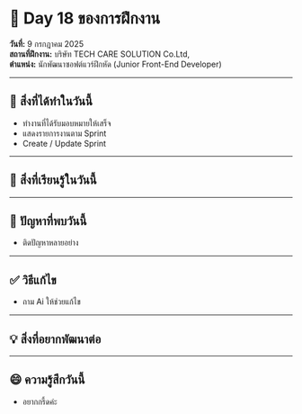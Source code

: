 # 📅 Day 18 ของการฝึกงาน
**วันที่:** 9 กรกฎาคม 2025  
**สถานที่ฝึกงาน:** บริษัท TECH CARE SOLUTION Co.Ltd,  
**ตำแหน่ง:** นักพัฒนาซอฟต์แวร์ฝึกหัด (Junior Front-End Developer)


---

## 📝 สิ่งที่ได้ทำในวันนี้
- ทำงานที่ได้รับมอบหมายให้เสร็จ
- แสดงรายการงานตาม Sprint
- Create / Update Sprint

  


---

## 🎯 สิ่งที่เรียนรู้ในวันนี้




---

## 🤔 ปัญหาที่พบวันนี้
- ติดปัญหาหลายอย่าง
  




---

## ✅ วิธีแก้ไข
- ถาม Ai ให้ช่วยแก้ไข





---

## 💡 สิ่งที่อยากพัฒนาต่อ




---

## 😄 ความรู้สึกวันนี้
- อยากกรี้ดค่ะ
